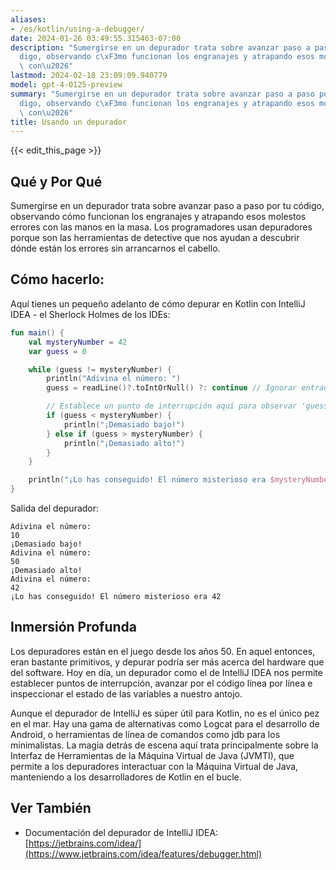 ```yaml
---
aliases:
- /es/kotlin/using-a-debugger/
date: 2024-01-26 03:49:55.315463-07:00
description: "Sumergirse en un depurador trata sobre avanzar paso a paso por tu c\xF3\
  digo, observando c\xF3mo funcionan los engranajes y atrapando esos molestos errores\
  \ con\u2026"
lastmod: 2024-02-18 23:09:09.940779
model: gpt-4-0125-preview
summary: "Sumergirse en un depurador trata sobre avanzar paso a paso por tu c\xF3\
  digo, observando c\xF3mo funcionan los engranajes y atrapando esos molestos errores\
  \ con\u2026"
title: Usando un depurador
---
```


{{< edit_this_page >}}

## Qué y Por Qué
Sumergirse en un depurador trata sobre avanzar paso a paso por tu código, observando cómo funcionan los engranajes y atrapando esos molestos errores con las manos en la masa. Los programadores usan depuradores porque son las herramientas de detective que nos ayudan a descubrir dónde están los errores sin arrancarnos el cabello.

## Cómo hacerlo:
Aquí tienes un pequeño adelanto de cómo depurar en Kotlin con IntelliJ IDEA - el Sherlock Holmes de los IDEs:

```kotlin
fun main() {
    val mysteryNumber = 42
    var guess = 0

    while (guess != mysteryNumber) {
        println("Adivina el número: ")
        guess = readLine()?.toIntOrNull() ?: continue // Ignorar entradas incorrectas

        // Establece un punto de interrupción aquí para observar 'guess' en acción
        if (guess < mysteryNumber) {
            println("¡Demasiado bajo!")
        } else if (guess > mysteryNumber) {
            println("¡Demasiado alto!")
        }
    }

    println("¡Lo has conseguido! El número misterioso era $mysteryNumber")
}
```

Salida del depurador:
```
Adivina el número: 
10
¡Demasiado bajo!
Adivina el número: 
50
¡Demasiado alto!
Adivina el número:
42
¡Lo has conseguido! El número misterioso era 42
```

## Inmersión Profunda
Los depuradores están en el juego desde los años 50. En aquel entonces, eran bastante primitivos, y depurar podría ser más acerca del hardware que del software. Hoy en día, un depurador como el de IntelliJ IDEA nos permite establecer puntos de interrupción, avanzar por el código línea por línea e inspeccionar el estado de las variables a nuestro antojo.

Aunque el depurador de IntelliJ es súper útil para Kotlin, no es el único pez en el mar. Hay una gama de alternativas como Logcat para el desarrollo de Android, o herramientas de línea de comandos como jdb para los minimalistas. La magia detrás de escena aquí trata principalmente sobre la Interfaz de Herramientas de la Máquina Virtual de Java (JVMTI), que permite a los depuradores interactuar con la Máquina Virtual de Java, manteniendo a los desarrolladores de Kotlin en el bucle.

## Ver También
- Documentación del depurador de IntelliJ IDEA: [https://jetbrains.com/idea/](https://www.jetbrains.com/idea/features/debugger.html)
